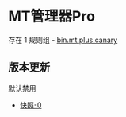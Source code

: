 # MT管理器Pro

存在 1 规则组 - [bin.mt.plus.canary](/src/apps/bin.mt.plus.canary.ts)

## 版本更新

默认禁用

- [快照-0](https://i.gkd.li/i/13561226)

